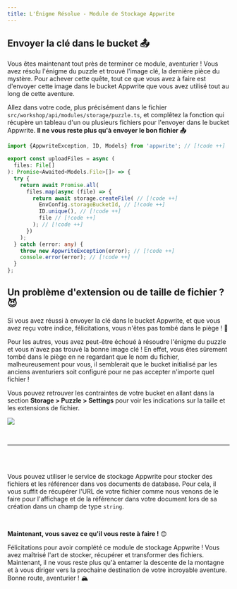 ```yaml
---
title: L'Énigme Résolue - Module de Stockage Appwrite
---
```


<Documentation link="https://appwrite.io/docs/products/storage/quick-start#create-file"></Documentation>

<Hero
title="Énigme Résolue 🧩"
image="/assets/workshop/storage/mountains-end.jpeg"
description="Félicitations, aventurier ! Vous avez surement résolu l'énigme du puzzle et trouvé l'image qui vous servira
de clé ! Maintenant, il vous suffit de l'envoyer dans le bucket Appwrite pour terminer ce module. Vous êtes sur le point
de conclure votre aventure dans l'univers du stockage Appwrite. Continuez et rejoignez la prochaine destination ! 🚀"
/>

## Envoyer la clé dans le bucket 📤

Vous êtes maintenant tout près de terminer ce module, aventurier ! Vous avez résolu l'énigme du puzzle et trouvé l'image
clé, la dernière pièce du mystère. Pour achever cette quête, tout ce que vous avez à faire est d'envoyer cette
image dans le bucket Appwrite que vous avez utilisé tout au long de cette aventure.

Allez dans votre code, plus précisément dans le fichier `src/workshop/api/modules/storage/puzzle.ts`, et complêtez la
fonction qui récupère un tableau d'un ou plusieurs fichiers pour l'envoyer dans le bucket Appwrite. **Il ne vous reste
plus qu'à envoyer le bon fichier 📤**

<Solution>

```ts
import {AppwriteException, ID, Models} from 'appwrite'; // [!code ++]

export const uploadFiles = async (
  files: File[]
): Promise<Awaited<Models.File>[]> => {
  try {
    return await Promise.all(
      files.map(async (file) => {
        return await storage.createFile( // [!code ++]
          EnvConfig.storageBucketId, // [!code ++]
          ID.unique(), // [!code ++]
          file // [!code ++]
        ); // [!code ++]
      })
    );
  } catch (error: any) {
    throw new AppwriteException(error); // [!code ++]
    console.error(error); // [!code ++]
  }
};
```

</Solution>

## Un problème d'extension ou de taille de fichier ? 😈

Si vous avez réussi à envoyer la clé dans le bucket Appwrite, et que vous avez reçu votre indice, félicitations, vous
n'êtes pas tombé dans le piège ! 🎉

Pour les autres, vous avez peut-être échoué à résoudre l'énigme du puzzle et vous n'avez pas trouvé la bonne image clé !
En effet, vous êtes sûrement tombé dans le piège en ne regardant que le nom du fichier, malheureusement pour vous, il
semblerait que le bucket initialisé par les anciens aventuriers soit configuré pour ne pas accepter n'importe quel
fichier !

Vous pouvez retrouver les contraintes de votre bucket en allant dans la section **Storage > Puzzle > Settings** pour
voir les indications sur la taille et les extensions de fichier.

<Image src="/assets/workshop/storage/ext-size.png" imageAlt="Contraintes du bucket"></Image>

<br/>

---
<br/>

<InfoBonus title="Référencer un fichier du storage dans un document de database ?">
<br/>

Vous pouvez utiliser le service de stockage Appwrite pour stocker des fichiers et les référencer dans vos documents de
database. Pour cela, il vous suffit de récupérer l'URL de votre fichier comme nous venons de le faire pour l'affichage
et de la référencer dans votre document lors de sa création dans un champ de type `string`.

</InfoBonus>

<br/>

**Maintenant, vous savez ce qu'il vous reste à faire !** 😊

Félicitations pour avoir complété ce module de stockage Appwrite ! Vous avez maîtrisé l'art de stocker, récupérer et
transformer des fichiers. Maintenant, il ne vous reste plus qu'à entamer la descente de la montagne et à vous diriger
vers la prochaine destination de votre incroyable aventure. Bonne route, aventurier ! 🏔️
